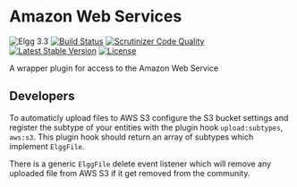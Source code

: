 Amazon Web Services
===================

![Elgg 3.3](https://img.shields.io/badge/Elgg-3.3-green.svg)
[![Build Status](https://scrutinizer-ci.com/g/ColdTrick/aws/badges/build.png?b=master)](https://scrutinizer-ci.com/g/ColdTrick/aws/build-status/master)
[![Scrutinizer Code Quality](https://scrutinizer-ci.com/g/ColdTrick/aws/badges/quality-score.png?b=master)](https://scrutinizer-ci.com/g/ColdTrick/aws/?branch=master)
[![Latest Stable Version](https://poser.pugx.org/coldtrick/aws/v/stable.svg)](https://packagist.org/packages/coldtrick/aws)
[![License](https://poser.pugx.org/coldtrick/aws/license.svg)](https://packagist.org/packages/coldtrick/aws)

A wrapper plugin for access to the Amazon Web Service

Developers
----------

To automaticly upload files to AWS S3 configure the S3 bucket settings and register the subtype of your entities with the plugin hook
`upload:subtypes`, `aws:s3`. This plugin hook should return an array of subtypes which implement `ElggFile`.

There is a generic `ElggFile` delete event listener which will remove any uploaded file from AWS S3 if it get removed from the community.
